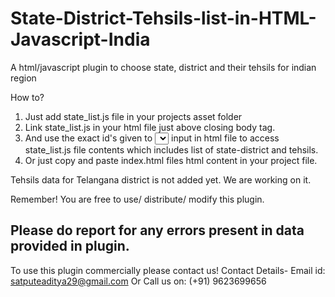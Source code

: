 # State-District-Tehsils-list-in-HTML-Javascript-India
A html/javascript plugin to choose state, district and their tehsils for indian region

How to?
1) Just add state_list.js file in your projects asset folder
2) Link state_list.js in your html file just above closing body tag.
3) And use the exact id's given to <select>...</select> input in html file to access state_list.js file contents which includes list of state-district and tehsils.
4) Or just copy and paste index.html files html content in your project file.

Tehsils data for Telangana district is not added yet. We are working on it.

Remember! You are free to use/ distribute/ modify this plugin.

Please do report for any errors present in data provided in plugin.
-------------------------------------------------------------------------------------------------------------------------
To use this plugin commercially please contact us!
Contact Details-
Email  id: satputeaditya29@gmail.com
Or Call us on: (+91) 9623699656
